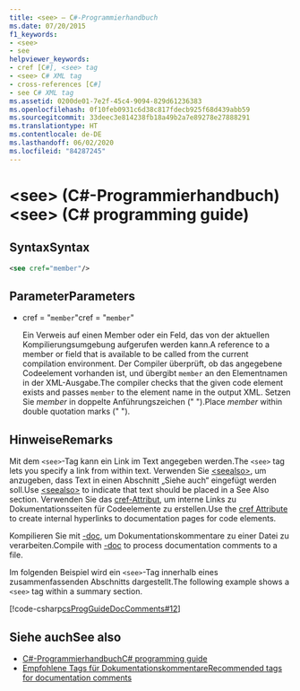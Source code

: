 ```yaml
---
title: <see> – C#-Programmierhandbuch
ms.date: 07/20/2015
f1_keywords:
- <see>
- see
helpviewer_keywords:
- cref [C#], <see> tag
- <see> C# XML tag
- cross-references [C#]
- see C# XML tag
ms.assetid: 0200de01-7e2f-45c4-9094-829d61236383
ms.openlocfilehash: 0f10feb0931c6d38c817fdecb925f68d439abb59
ms.sourcegitcommit: 33deec3e814238fb18a49b2a7e89278e27888291
ms.translationtype: HT
ms.contentlocale: de-DE
ms.lasthandoff: 06/02/2020
ms.locfileid: "84287245"
---
```

# <a name="see-c-programming-guide"></a><span data-ttu-id="61d90-102">\<see> (C#-Programmierhandbuch)</span><span class="sxs-lookup"><span data-stu-id="61d90-102">\<see> (C# programming guide)</span></span>

## <a name="syntax"></a><span data-ttu-id="61d90-103">Syntax</span><span class="sxs-lookup"><span data-stu-id="61d90-103">Syntax</span></span>

```xml
<see cref="member"/>
```

## <a name="parameters"></a><span data-ttu-id="61d90-104">Parameter</span><span class="sxs-lookup"><span data-stu-id="61d90-104">Parameters</span></span>

- <span data-ttu-id="61d90-105">cref = "`member`"</span><span class="sxs-lookup"><span data-stu-id="61d90-105">cref = "`member`"</span></span>

  <span data-ttu-id="61d90-106">Ein Verweis auf einen Member oder ein Feld, das von der aktuellen Kompilierungsumgebung aufgerufen werden kann.</span><span class="sxs-lookup"><span data-stu-id="61d90-106">A reference to a member or field that is available to be called from the current compilation environment.</span></span> <span data-ttu-id="61d90-107">Der Compiler überprüft, ob das angegebene Codeelement vorhanden ist, und übergibt `member` an den Elementnamen in der XML-Ausgabe.</span><span class="sxs-lookup"><span data-stu-id="61d90-107">The compiler checks that the given code element exists and passes `member` to the element name in the output XML.</span></span> <span data-ttu-id="61d90-108">Setzen Sie *member* in doppelte Anführungszeichen (" ").</span><span class="sxs-lookup"><span data-stu-id="61d90-108">Place *member* within double quotation marks (" ").</span></span>

## <a name="remarks"></a><span data-ttu-id="61d90-109">Hinweise</span><span class="sxs-lookup"><span data-stu-id="61d90-109">Remarks</span></span>

<span data-ttu-id="61d90-110">Mit dem `<see>`-Tag kann ein Link im Text angegeben werden.</span><span class="sxs-lookup"><span data-stu-id="61d90-110">The `<see>` tag lets you specify a link from within text.</span></span> <span data-ttu-id="61d90-111">Verwenden Sie [\<seealso>](./seealso.md), um anzugeben, dass Text in einen Abschnitt „Siehe auch“ eingefügt werden soll.</span><span class="sxs-lookup"><span data-stu-id="61d90-111">Use [\<seealso>](./seealso.md) to indicate that text should be placed in a See Also section.</span></span> <span data-ttu-id="61d90-112">Verwenden Sie das [cref-Attribut](./cref-attribute.md), um interne Links zu Dokumentationsseiten für Codeelemente zu erstellen.</span><span class="sxs-lookup"><span data-stu-id="61d90-112">Use the [cref Attribute](./cref-attribute.md) to create internal hyperlinks to documentation pages for code elements.</span></span>

<span data-ttu-id="61d90-113">Kompilieren Sie mit [-doc](../../language-reference/compiler-options/doc-compiler-option.md), um Dokumentationskommentare zu einer Datei zu verarbeiten.</span><span class="sxs-lookup"><span data-stu-id="61d90-113">Compile with [-doc](../../language-reference/compiler-options/doc-compiler-option.md) to process documentation comments to a file.</span></span>

<span data-ttu-id="61d90-114">Im folgenden Beispiel wird ein `<see>`-Tag innerhalb eines zusammenfassenden Abschnitts dargestellt.</span><span class="sxs-lookup"><span data-stu-id="61d90-114">The following example shows a `<see>` tag within a summary section.</span></span>

[!code-csharp[csProgGuideDocComments#12](~/samples/snippets/csharp/VS_Snippets_VBCSharp/csProgGuideDocComments/CS/DocComments.cs#12)]

## <a name="see-also"></a><span data-ttu-id="61d90-115">Siehe auch</span><span class="sxs-lookup"><span data-stu-id="61d90-115">See also</span></span>

- [<span data-ttu-id="61d90-116">C#-Programmierhandbuch</span><span class="sxs-lookup"><span data-stu-id="61d90-116">C# programming guide</span></span>](../index.md)
- [<span data-ttu-id="61d90-117">Empfohlene Tags für Dokumentationskommentare</span><span class="sxs-lookup"><span data-stu-id="61d90-117">Recommended tags for documentation comments</span></span>](./recommended-tags-for-documentation-comments.md)
